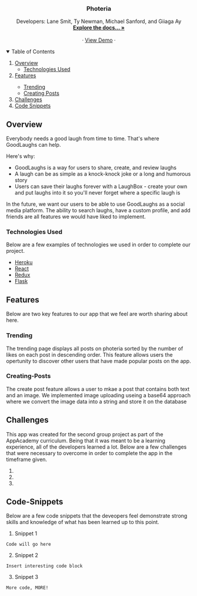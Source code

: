 <!-- README HEADER -->
<br />
<p align="center">
  
  <h3 align="center">Photeria</h3>

  <p align="center">
    Developers: Lane Smit, Ty Newman, Michael Sanford, and Giiaga Ay
    <br />
    <a href="https://github.com/lanesmit88/Photeria/wiki"><strong>Explore the docs... »</strong></a>
    <br />
    <br />
    ·
    <a href="https://photeria.herokuapp.com/">View Demo</a>
    ·
</p>



<!-- TABLE OF CONTENTS -->
<details open="open">
  <summary>Table of Contents</summary>
  <ol>
    <li>
      <a href="#overview">Overview</a>
      <ul>
        <li><a href="#technologies-used">Technologies Used</a></li>
      </ul>
    </li>
    <li><a href="#features">Features</a></li>
      <ul>
        <li><a href="#Trending">Trending</a></li>
        <li><a href="#Creating-Posts">Creating Posts</a></li>
      </ul>
    <li><a href="#challenges">Challenges</a></li>
    <li><a href="#code-snippets">Code Snippets</a></li>
  </ol>
</details>



<!-- Overview -->
## Overview

Everybody needs a good laugh from time to time. That's where GoodLaughs can help.

Here's why:
* GoodLaughs is a way for users to share, create, and review laughs
* A laugh can be as simple as a knock-knock joke or a long and humorous story
* Users can save their laughs forever with a LaughBox - create your own and put laughs into it so you'll never forget where a specific laugh is

In the future, we want our users to be able to use GoodLaughs as a social media platform. The ability to search laughs, have a custom profile, and add friends are all features we would have liked to implement.

### Technologies Used

Below are a few examples of technologies we used in order to complete our project.

* [Heroku](https://www.heroku.com/)
* [React](https://reactjs.org/)
* [Redux](https://redux.js.org/)
* [Flask](https://flask.palletsprojects.com/en/1.1.x/)

<!-- Features -->
## Features

Below are two key features to our app that we feel are worth sharing about here.

### Trending

The trending page displays all posts on photeria sorted by the number of likes on each post in descending order. This feature allows users the opertunity to discover other users that have made popular posts on the app.

### Creating-Posts

The create post feature allows a user to mkae a post that contains both text and an image. We implemented image uploading useing a base64 approach where we convert the image data into a string and store it on the database


<!-- CHALLENGES -->
## Challenges

This app was created for the second group project as part of the AppAcademy curriculum. Being that it was meant to be a learning experience, all of the developers learned a lot. Below are a few challenges that were necessary to overcome in order to complete the app in the timeframe given.

1. 

2. 

3. 

<!-- CODE-SNIPPETS -->
## Code-Snippets

Below are a few code snippets that the deveopers feel demonstrate strong skills and knowledge of what has been learned up to this point.


1. Snippet 1
```
Code will go here
```

2. Snippet 2
```
Insert interesting code block
```

3. Snippet 3
```
More code, MORE!
```
